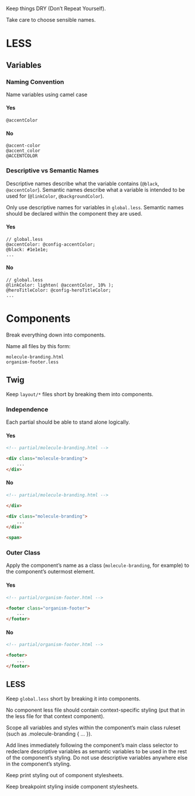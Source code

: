 Keep things DRY (Don’t Repeat Yourself).

Take care to choose sensible names.

# LESS

## Variables

### Naming Convention

Name variables using camel case

#### Yes

`@accentColor`

#### No

```Less
@accent-color
@accent_color
@ACCENTCOLOR
```

### Descriptive vs Semantic Names

Descriptive names describe what the variable contains (`@black`, `@accentColor`). Semantic names describe what a
variable is intended to be used for (`@linkColor`, `@backgroundColor`).

Only use descriptive names for variables in `global.less`. Semantic names should be declared within the component they 
are used.

#### Yes

```Less
// global.less
@accentColor: @config-accentColor;
@black: #1e1e1e;
...
```

#### No

```Less
// global.less
@linkColor: lighten( @accentColor, 10% );
@heroTitleColor: @config-heroTitleColor;
...
```

# Components

Break everything down into components.

Name all files by this form:

```
molecule-branding.html
organism-footer.less
```

## Twig

Keep `layout/*` files short by breaking them into components.

### Independence

Each partial should be able to stand alone logically.

#### Yes

```HTML
<!-- partial/molecule-branding.html -->

<div class="molecule-branding">
	...
</div>
```

#### No

```HTML
<!-- partial/molecule-branding.html -->

</div>

<div class="molecule-branding">
	...
</div>

<span>
```

### Outer Class

Apply the component’s name as a class (`molecule-branding`, for example) to the component’s outermost element.

#### Yes

```HTML
<!-- partial/organism-footer.html -->

<footer class="organism-footer">
	...
</footer>
```

#### No

```HTML
<!-- partial/organism-footer.html -->

<footer>
	...
</footer>
```

## LESS

Keep `global.less` short by breaking it into components.

No component less file should contain context-specific styling (put that in the less file for that context component).

Scope all variables and styles within the component’s main class ruleset (such as .molecule-branding { … }).

Add lines immediately following the component’s main class selector to redeclare descriptive variables as semantic 
variables to be used in the rest of the component’s styling. Do not use descriptive variables anywhere else in the 
component’s styling.

Keep print styling out of component stylesheets.

Keep breakpoint styling inside component stylesheets.
